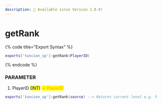 ```yaml
---
description: 🔧 Available since Version 1.0.0!
---
```


# getRank

{% code title="Export Syntax" %}
```lua
exports['tuncion_xp']:getRank(PlayerID)
```
{% endcode %}

### PARAMETER

1. PlayerID <mark style="color:blue;">(INT)</mark> <mark style="color:orange;">-> PlayerID</mark>

```lua
exports['tuncion_xp']:getRank(source) --> Returns current level e.g. 5
```
